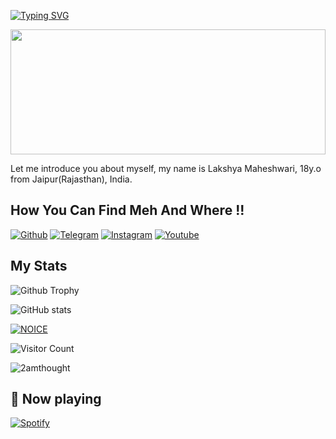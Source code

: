 [![Typing SVG](https://readme-typing-svg.herokuapp.com/?lines=WELCOME+TO+LAKSHYA's+GITHUB+PROFILE)](https://github.com/2amthought)

<div align="center">
<img src="https://rishavanand.github.io/static/images/greetings.gif" align="center" style="width: 100%; height:200px" />
</div>  

Let me introduce you about myself, my name is Lakshya Maheshwari, 18y.o from Jaipur(Rajasthan), India.

## How You Can Find Meh And Where !!

[![Github](https://img.shields.io/badge/-Github-000000?style=for-the-badge&logo=Github&logoColor=white)](https://github.com/2amthought)
[![Telegram](https://img.shields.io/badge/Telegram-2CA5E0?style=for-the-badge&logo=telegram&logoColor=white)](https://telegram.me/ll_Lakshya_ll)
[![Instagram](https://img.shields.io/badge/Instagram-FF1493?style=for-the-badge&logo=instagram&logoColor=white)](https://instagram.com/really._.insane)
[![Youtube](https://img.shields.io/badge/Youtube-FF0000?style=for-the-badge&logo=youtube&logoColor=white)](https://youtube.com/@LakshyaisLive)


## My Stats
![Github Trophy](https://github-profile-trophy.vercel.app/?username=2amthought)

![ GitHub stats](https://github-readme-stats.vercel.app/api?username=2amthoughta&show_icons=true&theme=tokyonight)

[![NOICE](https://github-readme-stats.vercel.app/api/top-langs/?username=2amthought&layout=compact&theme=midnight-purple&hide=Css)](https://github.com/2amthought)

![Visitor Count](https://profile-counter.glitch.me/2amthought/count.svg)


<p><img align="center" src="https://github-readme-streak-stats.herokuapp.com/?user=2amthought&" alt="2amthought" /></p>

## 🎵 Now playing

[![Spotify](https://spotify-readme-3s61yj059-xditya.vercel.app/api/spotify)](https://open.spotify.com/user/on84l0syf9y9m2m84unz4h8uq)
